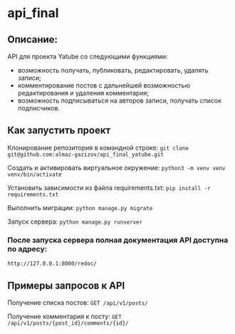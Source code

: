 # api_final

## Описание:

API для проекта Yatube со следующими функциями:
- возможность получать, публиковать, редактировать, удалять записи;
- комментирование постов с дальнейшей возможностью редактирования и удаления комментария;
- возможность подписываться на авторов записи, получать список подписчиков.

## Как запустить проект

Клонирование репозитория в командной строке:
```git clone git@github.com:almaz-gazizov/api_final_yatube.git```

Cоздать и активировать виртуальное окружение:
```python3 -m venv venv```
```venv/bin/activate```

Установить зависимости из файла requirements.txt:
```pip install -r requirements.txt```

Выполнить миграции:
```python manage.py migrate```

Запуск сервера:
```python manage.py runserver```

### После запуска сервера полная документация API доступна по адресу:
```http://127.0.0.1:8000/redoc/```

## Примеры запросов к API

Получение списка постов:
```GET /api/v1/posts/```

Получение комментария к посту:
```GET /api/v1/posts/{post_id}/comments/{id}/```

